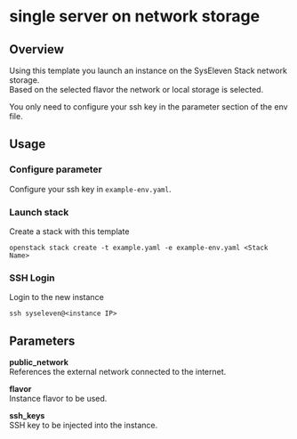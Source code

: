 # single server on network storage

## Overview

Using this template you launch an instance on the SysEleven Stack network storage.  
Based on the selected flavor the network or local storage is selected.

You only need to configure your ssh key in the parameter section of the env file.

## Usage

### Configure parameter

Configure your ssh key in `example-env.yaml`.

### Launch stack

Create a stack with this template

```shell
openstack stack create -t example.yaml -e example-env.yaml <Stack Name>
```

### SSH Login

Login to the new instance

```shell
ssh syseleven@<instance IP>
```

## Parameters

**public_network**  
References the external network connected to the internet.

**flavor**  
Instance flavor to be used.

**ssh_keys**  
SSH key to be injected into the instance.
